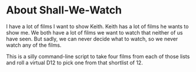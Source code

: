 # About Shall-We-Watch

I have a lot of films I want to show Keith.  Keith has a lot of films he wants to show me.  We both have a lot of films we want to watch that neither of us have seen.  But sadly, we can never decide what to watch, so we never watch any of the films.

This is a silly command-line script to take four films from each of those lists and roll a virtual D12 to pick one from that shortlist of 12.
